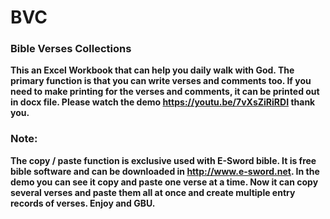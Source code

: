 # BVC
### Bible Verses Collections

**This an Excel Workbook that can help you daily walk with God. 
The primary function is that you can write verses and comments too. 
If you need to make printing for the verses and comments, it can be printed out in docx file.
Please watch the demo https://youtu.be/7vXsZiRiRDI thank you.**
### Note:
**The copy / paste function is exclusive used with E-Sword bible. 
It is free bible software and can be downloaded in http://www.e-sword.net. 
In the demo you can see it copy and paste one verse at a time. 
Now it can copy several verses and paste them all at once and create 
multiple entry records of verses. Enjoy and GBU.**